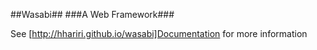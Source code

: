 ##Wasabi##
###A Web Framework###

See [http://hhariri.github.io/wasabi]Documentation for more information

